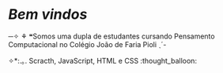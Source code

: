 <!DOCTYPE html>
  <html>
    <body>
      <h1 style="backgrouned: #c40869 "><i>Bem vindos</i></h1>
      <p style="text-alingn: center">─✧ ⚘ ❝Somos uma dupla de estudantes cursando Pensamento Computacional no Colégio João de Faria Pioli ˎ´-</p>                                              
      <pstyle="text-alingn: center">✧*:.｡. Scracth, JavaScript, HTML e CSS :thought_balloon: </p>
    </body>
  </html>
  
